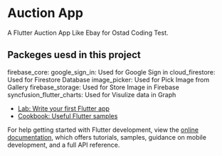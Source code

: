 # Auction App

A Flutter Auction App Like Ebay for Ostad Coding Test.

## Packeges uesd in this project

  firebase_core: 
  google_sign_in: Used for Google Sign in
  cloud_firestore: Used for Firestore Database
  image_picker: Used for Pick Image from Gallery
  firebase_storage: Used for Store Image in Firebase 
  syncfusion_flutter_charts: Used for Visulize data in Graph

- [Lab: Write your first Flutter app](https://docs.flutter.dev/get-started/codelab)
- [Cookbook: Useful Flutter samples](https://docs.flutter.dev/cookbook)

For help getting started with Flutter development, view the
[online documentation](https://docs.flutter.dev/), which offers tutorials,
samples, guidance on mobile development, and a full API reference.
